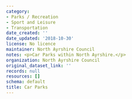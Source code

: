```yaml
---
category:
- Parks / Recreation
- Sport and Leisure
- Transportation
date_created: ''
date_updated: '2018-10-30'
license: No licence
maintainer: North Ayrshire Council
notes: <p>Car Parks within North Ayrshire.</p>
organization: North Ayrshire Council
original_dataset_link: ''
records: null
resources: []
schema: default
title: Car Parks
---
```

